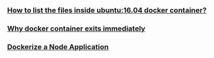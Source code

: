 ### [How to list the files inside ubuntu:16.04 docker container?](https://stackoverflow.com/questions/49429077/how-to-list-the-files-inside-ubuntu16-04-docker-container)

### [Why docker container exits immediately](https://stackoverflow.com/questions/28212380/why-docker-container-exits-immediately)

### [Dockerize a Node Application](https://buddy.works/guides/how-dockerize-node-application)